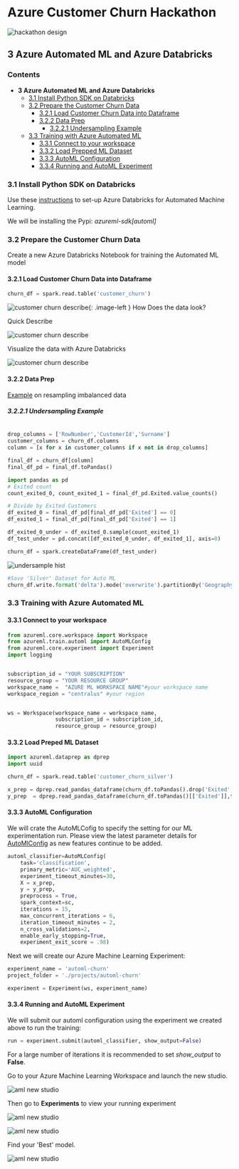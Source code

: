 # Azure Customer Churn Hackathon

![hackathon design](../images/hackathon.jpg)

## 3 Azure Automated ML and Azure Databricks

### Contents

- __3 Azure Automated ML and Azure Databricks__
  * [3.1 Install Python SDK on Databricks](#31-install-python-sdk-on-databricks)
  * [3.2 Prepare the Customer Churn Data](#32-prepare-the-customer-churn-data)
    + [3.2.1 Load Customer Churn Data into Dataframe](#321-load-customer-churn-data-into-dataframe)
    + [3.2.2 Data Prep](#322-data-prep)
      - [3.2.2.1 Undersampling Example](#3221-undersampling-example)
  * [3.3 Training with Azure Automated ML](#33-training-with-azure-automated-ml)
    + [3.3.1 Connect to your workspace](#331-connect-to-your-workspace)
    + [3.3.2 Load Prepped ML Dataset](#332-load-prepped-ml-dataset)
    + [3.3.3 AutoML Configuration](#333-automl-configuration)
    + [3.3.4 Running and AutoML Experiment](#334-running-and-automl-experiment)

### 3.1 Install Python SDK on Databricks

Use these [instructions](https://docs.microsoft.com/en-us/azure/machine-learning/how-to-configure-environment#azure-databricks) to set-up Azure Databricks for Automated Machine Learning.  

We will be installing the Pypi: _azureml-sdk[automl]_

### 3.2 Prepare the Customer Churn Data

Create a new Azure Databricks Notebook for training the Automated ML model

#### 3.2.1 Load Customer Churn Data into Dataframe

```python
churn_df = spark.read.table('customer_churn')
```

![customer churn describe](../images/question_icon.jpg){: .image-left } How Does the data look?

Quick Describe

![customer churn describe](../images/customer_churn_describe.PNG)

Visualize the data with Azure Databricks

![customer churn describe](../images/databricks_customer_dash.PNG)

#### 3.2.2 Data Prep

[Example](https://www.kaggle.com/rafjaa/resampling-strategies-for-imbalanced-datasets) on resampling imbalanced data

##### 3.2.2.1 Undersampling Example

```python

drop_columns = ['RowNumber','CustomerId','Surname']
customer_columns = churn_df.columns
column = [x for x in customer_columns if x not in drop_columns]

final_df = churn_df[column]
final_df_pd = final_df.toPandas()

import pandas as pd
# Exited count
count_exited_0, count_exited_1 = final_df_pd.Exited.value_counts()

# Divide by Exited Customers
df_exited_0 = final_df_pd[final_df_pd['Exited'] == 0]
df_exited_1 = final_df_pd[final_df_pd['Exited'] == 1]

df_exited_0_under = df_exited_0.sample(count_exited_1)
df_test_under = pd.concat([df_exited_0_under, df_exited_1], axis=0)

churn_df = spark.createDataFrame(df_test_under)

```

![undersample hist](../images/undersample_exited_hist.PNG)

```python
#Save 'Silver' Dataset for Auto ML
churn_df.write.format('delta').mode('overwrite').partitionBy('Geography').option('path', "/mnt/churndata/silver").saveAsTable('customer_churn_silver')
```

### 3.3 Training with Azure Automated ML

#### 3.3.1 Connect to your workspace

```python
from azureml.core.workspace import Workspace
from azureml.train.automl import AutoMLConfig
from azureml.core.experiment import Experiment
import logging


subscription_id = "YOUR SUBSCRIPTION"
resource_group = "YOUR RESOURCE GROUP"
workspace_name =  "AZURE ML WORKSPACE NAME"#your workspace name
workspace_region = "centralus" #your region


ws = Workspace(workspace_name = workspace_name,
               subscription_id = subscription_id,
               resource_group = resource_group)

```

#### 3.3.2 Load Preped ML Dataset

```python
import azureml.dataprep as dprep
import uuid

churn_df = spark.read.table('customer_churn_silver')

x_prep = dprep.read_pandas_dataframe(churn_df.toPandas().drop('Exited',axis=1),temp_folder='/dbfs/tmp'+str(uuid.uuid4()))
y_prep  = dprep.read_pandas_dataframe(churn_df.toPandas()[['Exited']],temp_folder='/dbfs/tmp'+str(uuid.uuid4()))
```

#### 3.3.3 AutoML Configuration

We will crate the AutoMLCofig to specify the setting for our ML experimentation run. Please view the latest parameter details for [AutoMlConfig](https://docs.microsoft.com/en-us/python/api/azureml-train-automl-client/azureml.train.automl.automlconfig.automlconfig?view=azure-ml-py) as new features continue to be added.

```python
automl_classifier=AutoMLConfig(
    task='classification',
    primary_metric='AUC_weighted',
    experiment_timeout_minutes=30,
    X = x_prep,
    y = y_prep,
    preprocess = True,
    spark_context=sc,
    iterations = 15,
    max_concurrent_iterations = 6,
    iteration_timeout_minutes = 2,
    n_cross_validations=2,
    enable_early_stopping=True,
    experiment_exit_score = .98)

```

Next we will create our Azure Machine Learning Experiment:

```python
experiment_name = 'automl-churn'
project_folder = './projects/automl-churn'

experiment = Experiment(ws, experiment_name)
```

#### 3.3.4 Running and AutoML Experiment

We will submit our automl configuration using the experiment we created above to run the training:

```python
run = experiment.submit(automl_classifier, show_output=False)
```

For a large number of iterations it is recommended to set *show_output* to __False__.

Go to your Azure Machine Learning Workspace and launch the new studio.

![aml new studio](../images/new_amls_studio.PNG)

Then go to  __Experiments__ to view your running experiment

![aml new studio](../images/experiments_link.PNG)

![aml new studio](../images/experiment_runs.PNG)

Find your 'Best' model.

![aml new studio](../images/run_models.PNG)